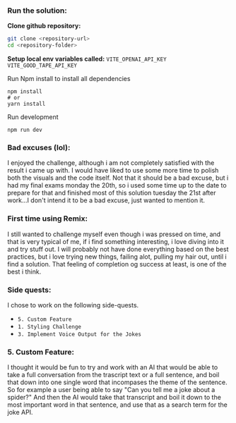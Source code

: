 ### **Run the solution**:
**Clone github repository:**

```bash
git clone <repository-url>
cd <repository-folder>
```

**Setup local env variables called:** 
`VITE_OPENAI_API_KEY`
`VITE_GOOD_TAPE_API_KEY`

Run Npm install to install all dependencies

```
npm install
# or
yarn install
```

Run development

```
npm run dev
```

### **Bad excuses (lol)**:
I enjoyed the challenge, although i am not completely satisfied with the result i came up with. I would have liked to use some more time to polish both the visuals and the code itself. Not that it should be a bad excuse, but i had my final exams monday the 20th, so i used some time up to the date to prepare for that and finished most of this solution tuesday the 21st after work...I don't intend it to be a bad excuse, just wanted to mention it.

### **First time using Remix**:
I still wanted to challenge myself even though i was pressed on time, and that is very typical of me, if i find something interesting, i love diving into it and try stuff out. I will probably not have done everything based on the best practices, but i love trying new things, failing alot, pulling my hair out, until i find a solution. That feeling of completion og success at least, is one of the best i think.

### **Side quests**:
I chose to work on the following side-quests.
- `5. Custom Feature`
- `1. Styling Challenge`
- `3. Implement Voice Output for the Jokes`

### **5. Custom Feature**:
I thought it would be fun to try and work with an AI that would be able to take a full conversation from the trascript text or a full sentence, and boil that down into one single word that incompases the theme of the sentence. So for example a user being able to say "Can you tell me a joke about a spider?" And then the AI would take that transcript and boil it down to the most important word in that sentence, and use that as a search term for the joke API.

